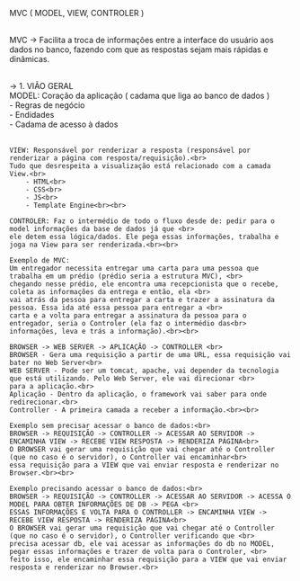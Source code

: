 MVC ( MODEL, VIEW, CONTROLER )<br><br>

MVC -> Facilita a troca de informações entre a interface do usuário aos dados no banco, fazendo com que as respostas sejam mais rápidas e dinâmicas.<br><br>

-> 1. VIÃO GERAL<br>
	MODEL: Coração da aplicação ( cadama que liga ao banco de dados )<br>
		- Regras de negócio<br>
		- Endidades<br>
		- Cadama de acesso à dados<br><br>
	
	VIEW: Responsável por renderizar a resposta (responsável por renderizar a página com resposta/requisição).<br>
	Tudo que desrespeita a visualização está relacionado com a camada View.<br>
		- HTML<br>
		- CSS<br>
		- JS<br>
		- Template Engine<br><br>	
	
	CONTROLER: Faz o intermédio de todo o fluxo desde de: pedir para o model informações da base de dados já que <br>
	ele detem essa lógica/dados. Ele pega essas informações, trabalha e joga na View para ser renderizada.<br><br>
	
	Exemplo de MVC:
	Um entregador necessita entregar uma carta para uma pessoa que trabalha em um prédio (prédio seria a estrutura MVC), <br>
	chegando nesse prédio, ele encontra uma recepcionista que o recebe, coleta as informações da entrega e então, ela <br>
	vai atrás da pessoa para entregar a carta e trazer a assinatura da pessoa. Essa ida até essa pessoa para entregar a <br>
	carta e a volta para entregar a assinatura da pessoa para o entregador, seria o Controler (ela faz o intermédio das<br>
	informações, leva e trás a informação).<br><br>
	
	BROWSER -> WEB SERVER -> APLICAÇÃO -> CONTROLLER <br>
	BROWSER - Gera uma requisição a partir de uma URL, essa requisição vai bater no Web Server<br>
	WEB SERVER - Pode ser um tomcat, apache, vai depender da tecnologia que está utilizando. Pelo Web Server, ele vai direcionar <br>
	para a aplicação.<br>
	Aplicação - Dentro da aplicação, o framework vai saber para onde redirecionar.<br>
	Controller - A primeira camada a receber a informação.<br><br>
	
	Exemplo sem precisar acessar o banco de dados:<br>
	BROWSER -> REQUISIÇÃO -> CONTROLLER -> ACESSAR AO SERVIDOR -> ENCAMINHA VIEW -> RECEBE VIEW RESPOSTA -> RENDERIZA PÁGINA<br>
	O BROWSER vai gerar uma requisição que vai chegar até o Controller (que no caso é o servidor), o Controller vai encaminhar<br>
	essa requisição para a VIEW que vai enviar resposta e renderizar no Browser.<br><br>
	
	Exemplo precisando acessar o banco de dados:<br>
	BROWSER -> REQUISIÇÃO -> CONTROLLER -> ACESSAR AO SERVIDOR -> ACESSA O MODEL PARA OBTER INFORMAÇÕES DE DB -> PEGA <br>
	ESSAS INFORMAÇÕES E VOLTA PARA O CONTROLLER -> ENCAMINHA VIEW -> RECEBE VIEW RESPOSTA -> RENDERIZA PÁGINA<br>
	O BROWSER vai gerar uma requisição que vai chegar até o Controller (que no caso é o servidor), o Controller verificando que <br>
	precisa acessar db, ele vai acessar as informações do db no MODEL, pegar essas informações e trazer de volta para o Controler, <br>
	feito isso, ele encaminhar essa requisição para a VIEW que vai enviar resposta e renderizar no Browser.<br>
